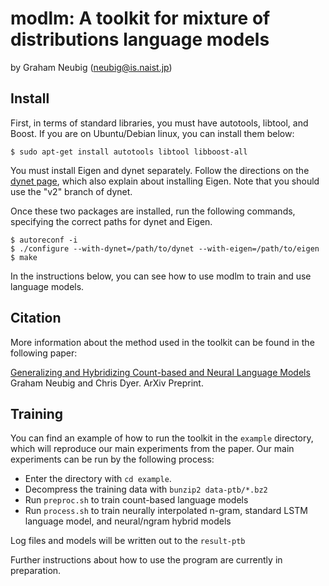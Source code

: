 modlm: A toolkit for mixture of distributions language models
==============================================================================
by Graham Neubig (neubig@is.naist.jp)

Install
-------

First, in terms of standard libraries, you must have autotools, libtool, and Boost. If
you are on Ubuntu/Debian linux, you can install them below:

    $ sudo apt-get install autotools libtool libboost-all

You must install Eigen and dynet separately. Follow the directions on the
[dynet page](http://github.com/clab/dynet), which also explain about installing Eigen.
Note that you should use the "v2" branch of dynet.

Once these two packages are installed, run the following commands, specifying the
correct paths for dynet and Eigen.

    $ autoreconf -i
    $ ./configure --with-dynet=/path/to/dynet --with-eigen=/path/to/eigen
    $ make

In the instructions below, you can see how to use modlm to train and use language
models.

Citation
--------

More information about the method used in the toolkit can be found in the following paper:

[Generalizing and Hybridizing Count-based and Neural Language Models](http://arxiv.org/abs/1606.00499)
Graham Neubig and Chris Dyer.
ArXiv Preprint.

Training
--------

You can find an example of how to run the toolkit in the `example` directory, which will reproduce our
main experiments from the paper.
Our main experiments can be run by the following process:

* Enter the directory with `cd example`.
* Decompress the training data with `bunzip2 data-ptb/*.bz2`
* Run `preproc.sh` to train count-based language models
* Run `process.sh` to train neurally interpolated n-gram, standard LSTM language model, and neural/ngram hybrid models

Log files and models will be written out to the `result-ptb`

Further instructions about how to use the program are currently in preparation.
